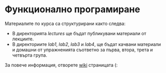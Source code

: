 # Функционално програмиране #

Материалите по курса са структурирани както следва:

* В директорията *lectures* ще бъдат публикувани материали от лекциите.
* В директориите *lab1*, *lab2*, *lab3* и *lab4*, ще бъдат качвани материали и домашни от упражненията съответно за първа, втора, трета и четвърта група.

За повече информация, отворете [wiki](https://github.com/IvanIvanov/fp2013/wiki) страницата (:
